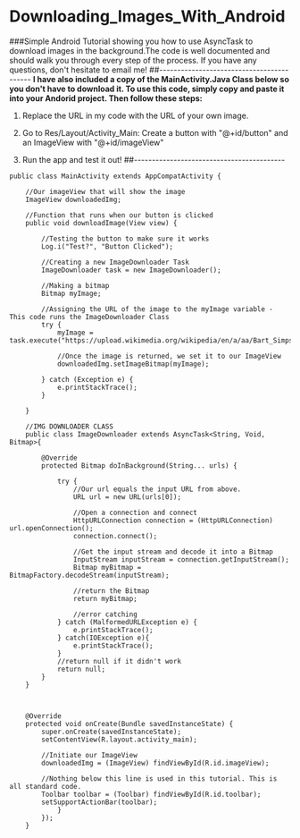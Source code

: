 # Downloading_Images_With_Android
###Simple Android Tutorial showing you how to use AsyncTask to download images in the background.The code is well documented and should walk you through every step of the process. If you have any questions, don't hesitate to email me!
##------------------------------------------
**I have also included a copy of the MainActivity.Java Class below so you don't have to download it. To use this code, simply copy and paste it into your Andorid project. Then follow these steps:**

1) Replace the URL in my code with the URL of your own image.

2) Go to Res/Layout/Activity_Main: Create a button with "@+id/button" and an ImageView with "@+id/imageView"

3) Run the app and test it out!
##------------------------------------------
```
public class MainActivity extends AppCompatActivity {

    //Our imageView that will show the image
    ImageView downloadedImg;

    //Function that runs when our button is clicked
    public void downloadImage(View view) {

        //Testing the button to make sure it works
        Log.i("Test?", "Button Clicked");

        //Creating a new ImageDownloader Task
        ImageDownloader task = new ImageDownloader();

        //Making a bitmap
        Bitmap myImage;

        //Assigning the URL of the image to the myImage variable - This code runs the ImageDownloader Class
        try {
            myImage = task.execute("https://upload.wikimedia.org/wikipedia/en/a/aa/Bart_Simpson_200px.png").get();

            //Once the image is returned, we set it to our ImageView
            downloadedImg.setImageBitmap(myImage);

        } catch (Exception e) {
            e.printStackTrace();
        }

    }

    //IMG DOWNLOADER CLASS
    public class ImageDownloader extends AsyncTask<String, Void, Bitmap>{

        @Override
        protected Bitmap doInBackground(String... urls) {

            try {
                //Our url equals the input URL from above.
                URL url = new URL(urls[0]);

                //Open a connection and connect
                HttpURLConnection connection = (HttpURLConnection) url.openConnection();
                connection.connect();

                //Get the input stream and decode it into a Bitmap
                InputStream inputStream = connection.getInputStream();
                Bitmap myBitmap = BitmapFactory.decodeStream(inputStream);

                //return the Bitmap
                return myBitmap;

                //error catching
            } catch (MalformedURLException e) {
                e.printStackTrace();
            } catch(IOException e){
                e.printStackTrace();
            }
            //return null if it didn't work
            return null;
        }
    }



    @Override
    protected void onCreate(Bundle savedInstanceState) {
        super.onCreate(savedInstanceState);
        setContentView(R.layout.activity_main);

        //Initiate our ImageView
        downloadedImg = (ImageView) findViewById(R.id.imageView);

        //Nothing below this line is used in this tutorial. This is all standard code.
        Toolbar toolbar = (Toolbar) findViewById(R.id.toolbar);
        setSupportActionBar(toolbar);
            }
        });
    }
```
